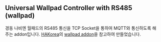 ## Universal Wallpad Controller with RS485 (wallpad)

경동 나비엔 월패드의 RS485 통신을 TCP Socket을 통하여 MQTT와 통신하도록 해주는 addon입니다.
[HAKorea](https://github.com/HAKorea)의 [wallpad addon](https://github.com/HAKorea/addons/tree/master/wallpad)을 참고하여 만들었습니다.
